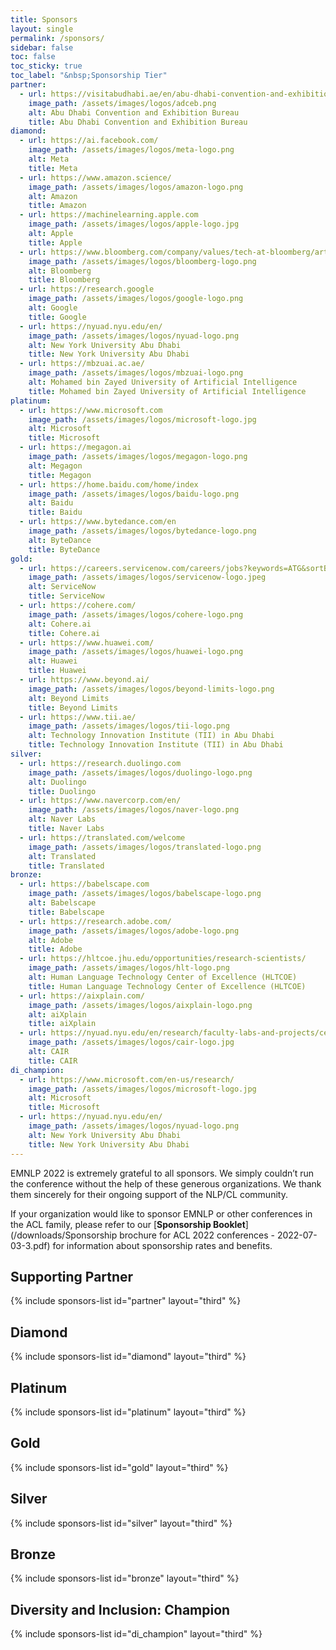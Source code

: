 ```yaml
---
title: Sponsors
layout: single
permalink: /sponsors/
sidebar: false
toc: false
toc_sticky: true
toc_label: "&nbsp;Sponsorship Tier"
partner:
  - url: https://visitabudhabi.ae/en/abu-dhabi-convention-and-exhibition-bureau
    image_path: /assets/images/logos/adceb.png
    alt: Abu Dhabi Convention and Exhibition Bureau
    title: Abu Dhabi Convention and Exhibition Bureau
diamond:
  - url: https://ai.facebook.com/
    image_path: /assets/images/logos/meta-logo.png
    alt: Meta
    title: Meta
  - url: https://www.amazon.science/
    image_path: /assets/images/logos/amazon-logo.png
    alt: Amazon
    title: Amazon
  - url: https://machinelearning.apple.com
    image_path: /assets/images/logos/apple-logo.jpg
    alt: Apple
    title: Apple
  - url: https://www.bloomberg.com/company/values/tech-at-bloomberg/artificial-intelligence-ai/?utm_medium=cto&utm_content=site-partner&utm_source=site-
    image_path: /assets/images/logos/bloomberg-logo.png
    alt: Bloomberg
    title: Bloomberg
  - url: https://research.google
    image_path: /assets/images/logos/google-logo.png
    alt: Google
    title: Google
  - url: https://nyuad.nyu.edu/en/
    image_path: /assets/images/logos/nyuad-logo.png
    alt: New York University Abu Dhabi
    title: New York University Abu Dhabi
  - url: https://mbzuai.ac.ae/
    image_path: /assets/images/logos/mbzuai-logo.png
    alt: Mohamed bin Zayed University of Artificial Intelligence
    title: Mohamed bin Zayed University of Artificial Intelligence
platinum:
  - url: https://www.microsoft.com
    image_path: /assets/images/logos/microsoft-logo.jpg
    alt: Microsoft
    title: Microsoft
  - url: https://megagon.ai
    image_path: /assets/images/logos/megagon-logo.png
    alt: Megagon
    title: Megagon
  - url: https://home.baidu.com/home/index
    image_path: /assets/images/logos/baidu-logo.png
    alt: Baidu
    title: Baidu
  - url: https://www.bytedance.com/en
    image_path: /assets/images/logos/bytedance-logo.png
    alt: ByteDance
    title: ByteDance  
gold:
  - url: https://careers.servicenow.com/careers/jobs?keywords=ATG&sortBy=relevance&page=1
    image_path: /assets/images/logos/servicenow-logo.jpeg
    alt: ServiceNow
    title: ServiceNow
  - url: https://cohere.com/
    image_path: /assets/images/logos/cohere-logo.png
    alt: Cohere.ai
    title: Cohere.ai
  - url: https://www.huawei.com/
    image_path: /assets/images/logos/huawei-logo.png
    alt: Huawei
    title: Huawei
  - url: https://www.beyond.ai/
    image_path: /assets/images/logos/beyond-limits-logo.png
    alt: Beyond Limits
    title: Beyond Limits
  - url: https://www.tii.ae/
    image_path: /assets/images/logos/tii-logo.png
    alt: Technology Innovation Institute (TII) in Abu Dhabi
    title: Technology Innovation Institute (TII) in Abu Dhabi    
silver:
  - url: https://research.duolingo.com
    image_path: /assets/images/logos/duolingo-logo.png
    alt: Duolingo
    title: Duolingo
  - url: https://www.navercorp.com/en/
    image_path: /assets/images/logos/naver-logo.png
    alt: Naver Labs
    title: Naver Labs
  - url: https://translated.com/welcome
    image_path: /assets/images/logos/translated-logo.png
    alt: Translated
    title: Translated    
bronze:
  - url: https://babelscape.com
    image_path: /assets/images/logos/babelscape-logo.png
    alt: Babelscape
    title: Babelscape
  - url: https://research.adobe.com/
    image_path: /assets/images/logos/adobe-logo.png
    alt: Adobe
    title: Adobe
  - url: https://hltcoe.jhu.edu/opportunities/research-scientists/
    image_path: /assets/images/logos/hlt-logo.png
    alt: Human Language Technology Center of Excellence (HLTCOE)
    title: Human Language Technology Center of Excellence (HLTCOE)
  - url: https://aixplain.com/
    image_path: /assets/images/logos/aixplain-logo.png
    alt: aiXplain
    title: aiXplain
  - url: https://nyuad.nyu.edu/en/research/faculty-labs-and-projects/center-for-artificial-intelligence-and-robotics.html
    image_path: /assets/images/logos/cair-logo.jpg
    alt: CAIR
    title: CAIR   
di_champion:
  - url: https://www.microsoft.com/en-us/research/
    image_path: /assets/images/logos/microsoft-logo.jpg
    alt: Microsoft
    title: Microsoft
  - url: https://nyuad.nyu.edu/en/
    image_path: /assets/images/logos/nyuad-logo.png
    alt: New York University Abu Dhabi
    title: New York University Abu Dhabi
---
```


EMNLP 2022 is extremely grateful to all sponsors. We simply couldn’t run the conference without the help of these generous organizations. We thank them sincerely for their ongoing support of the NLP/CL community.

If your organization would like to sponsor EMNLP or other conferences in the ACL family,
please refer to our [**Sponsorship Booklet**](/downloads/Sponsorship brochure for ACL 2022 conferences - 2022-07-03-3.pdf)
for information about sponsorship rates and benefits.

<style>
.sponsors-list { justify-content: flex-start; }
.sponsors-list > a {
  display: flex;
  flex-direction: row;
  justify-content: center;
  background-color: #fff;
  border: 1px solid #d3d3d3;
  border-radius: 5px;
  align-items: center;
  margin: 0.2em;
  padding: 0.5em;
  text-align: center;
}
.sponsors-list a { text-decoration: none; }
.sponsors-list > a > .dummy-padding { margin-top: 100%; }
.sponsors-list > a > img { margin: 0; }
.sponsors-list > a:hover { box-shadow: 0 0 10px #00000044; }
.sponsors-list > a:hover > img { box-shadow: none !important; }
</style>

## Supporting Partner

{% include sponsors-list id="partner" layout="third" %}

## Diamond

{% include sponsors-list id="diamond" layout="third" %}

## Platinum

{% include sponsors-list id="platinum" layout="third" %}

## Gold

{% include sponsors-list id="gold" layout="third" %}

## Silver

{% include sponsors-list id="silver" layout="third" %}

## Bronze

{% include sponsors-list id="bronze" layout="third" %}

## Diversity and Inclusion: Champion

{% include sponsors-list id="di_champion" layout="third" %}
